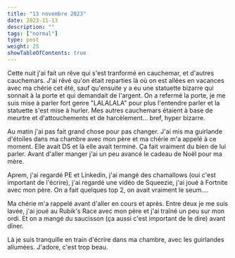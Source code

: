 ```yaml
---
title: "13 novembre 2023"
date: 2023-11-13
description: ""
tags: ["normal"]
type: post
weight: 25
showTableOfContents: true
---
```


Cette nuit j'ai fait un rêve qui s'est tranformé en cauchemar, et d'autres cauchemars. J'ai rêvé qu'on était reparties là où on est allées en vacances avec ma chérie cet été, sauf qu'ensuite y a eu une statuette bizarre qui sonnait à la porte et qui demandait de l'argent. On a refermé la porte, je me suis mise à parler fort genre "LALALALA" pour plus l'entendre parler et la statuette s'est mise à hurler. Mes autres cauchemars étaient à base de meurtre et d'attouchements et de harcèlement... bref, hyper bizarre.

Au matin j'ai pas fait grand chose pour pas changer. J'ai mis ma guirlande d'étoiles dans ma chambre avec mon père et ma chérie m'a appelé à ce moment. Elle avait DS et là elle avait terminé. Ça fait vraiment du bien de lui parler. Avant d'aller manger j'ai un peu avancé le cadeau de Noël pour ma mère.

Aprem, j'ai regardé PE et Linkedin, j'ai mangé des chamallows (oui c'est important de l'écrire), j'ai regardé une vidéo de Squeezie, j'ai joué à Fortnite avec mon père. On a fait quelques top 2, on avait vraiment le seum....

Ma chérie m'a rappelé avant d'aller en cours et après. Entre deux je me suis lavée, j'ai joué au Rubik's Race avec mon père et j'ai traîné un peu sur mon ordi. Et on a mangé du saucisson (ça aussi c'est important de le dire) avant dîner. 

Là je suis tranquille en train d'écrire dans ma chambre, avec les guirlandes allumées. J'adore, c'est trop beau.
